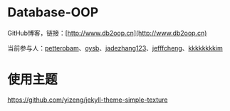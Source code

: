 # Database-OOP
GitHub博客，链接：[http://www.db2oop.cn](http://www.db2oop.cn)

当前参与人：[petterobam](https://github.com/petterobam)、[oysb](https://github.com/oysb)、[jadezhang123](https://github.com/jadezhang123)、[jefffcheng](https://github.com/jefffcheng)、[kkkkkkkkim](http://www.github.com/kkkkkkkkim)

# 使用主题
https://github.com/yizeng/jekyll-theme-simple-texture
